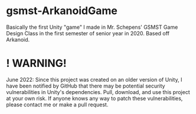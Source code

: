 # gsmst-ArkanoidGame
Basically the first Unity "game" I made in Mr. Schepens' GSMST Game Design Class in the first semester of senior year in 2020. Based off Arkanoid.

# ! WARNING!
June 2022: Since this project was created on an older version of Unity, I have been notified by GitHub that there may be potential security vulnerabilities in Unity's dependencies.
Pull, download, and use this project at your own risk.
If anyone knows any way to patch these vulnerabilities, please contact me or make a pull request.
